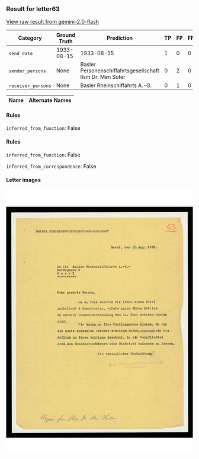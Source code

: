 ### Result for letter63
[View raw result from gemini-2.0-flash](https://github.com/RISE-UNIBAS/humanities_data_benchmark/blob/main/results/2025-04-11/T13/request_T13_letter63.json)

| Category          | Ground Truth | Prediction | TP | FP | FN |
|------------------|--------------|------------|----|----|----|
| `send_date`        | 1933-08-15 | 1933-08-15 | 1 | 0 | 0 |
| `sender_persons`  | None | Basler Personenschiffahrtsgesellschaft<br>Ilsm Dr. Men Suter | 0 | 2 | 0 |
| `receiver_persons` | None | Basler Rheinschiffahrts A.-G. | 0 | 1 | 0 |

| Name | Alternate Names |
| --- | --- |

#### Rules
`inferred_from_function`: False

#### Rules
`inferred_from_function`: False

`inferred_from_correspondence`: False

#### Letter images

<img src="https://github.com/RISE-UNIBAS/humanities_data_benchmark/blob/main/benchmarks/metadata_extraction/images/letter63_p1.jpg?raw=true" alt="letter63_p1.jpg" width="800px">
